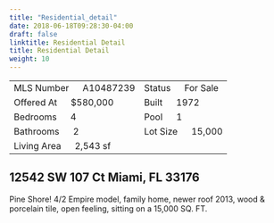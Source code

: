 ```yaml
---
title: "Residential_detail"
date: 2018-06-18T09:28:30-04:00
draft: false
linktitle: Residential Detail
title: Residential Detail
weight: 10
---
```

|                          |         |
|--------------------------|---------|
|MLS Number &emsp; A10487239|Status &emsp; For Sale|
|Offered At &emsp; $580,000|Built &emsp; 1972|
|Bedrooms &emsp; 4|Pool &emsp; 1|
|Bathrooms &emsp; 2|Lot Size &emsp; 15,000|
|Living Area &emsp; 2,543 sf|

## 12542 SW 107 Ct Miami, FL 33176

Pine Shore! 4/2 Empire model, family home, newer roof 2013, wood & porcelain tile, open feeling, sitting on a 15,000 SQ. FT.
<div class="google-maps"
<iframe src="https://www.google.com/maps/embed?pb=!1m18!1m12!1m3!1d3596.5851256696296!2d-80.37064178559234!3d25.651891419398886!2m3!1f0!2f0!3f0!3m2!1i1024!2i768!4f13.1!3m3!1m2!1s0x88d9c1357ee0cde3%3A0xe564f54270a0e1bc!2s12542+SW+107th+Ct%2C+Miami%2C+FL+33176!5e0!3m2!1ses-419!2sus!4v1529417884766" width="800" height="600" frameborder="0" style="border:0" allowfullscreen></iframe>
</div>

<!--more-->

